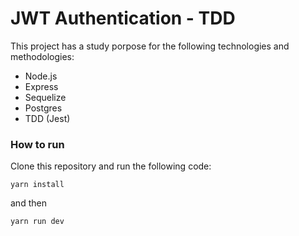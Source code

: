# JWT Authentication - TDD

This project has a study porpose for the following technologies and methodologies:

- Node.js
- Express
- Sequelize
- Postgres
- TDD (Jest)

### How to run

Clone this repository and run the following code:

<code>yarn install</code>

and then

<code>yarn run dev</code>
